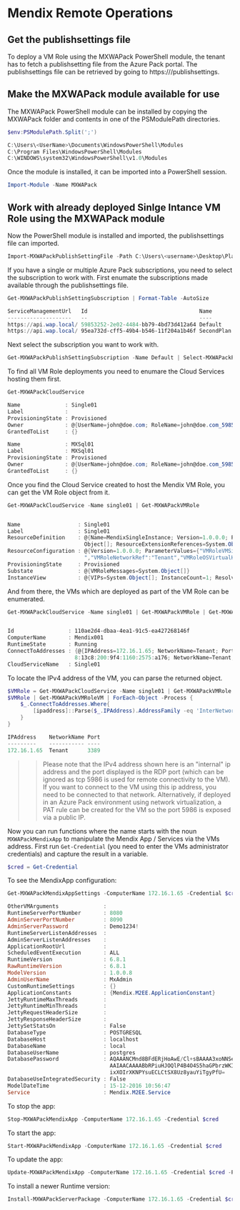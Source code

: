 # Mendix Remote Operations

## Get the publishsettings file

To deploy a VM Role using the MXWAPack PowerShell module, the tenant has to fetch a publishsetting file from the Azure Pack portal.
The publishsettings file can be retrieved by going to https://<tenantPortalUri>/publishsettings.

## Make the MXWAPack module available for use

The MXWAPack PowerShell module can be installed by copying the MXWAPack folder and contents in one of the PSModulePath directories.

```powershell
$env:PSModulePath.Split(';')

C:\Users\<UserName>\Documents\WindowsPowerShell\Modules
C:\Program Files\WindowsPowerShell\Modules
C:\WINDOWS\system32\WindowsPowerShell\v1.0\Modules
```

Once the module is installed, it can be imported into a PowerShell session.

```powershell
Import-Module -Name MXWAPack
```

## Work with already deployed Sinlge Intance VM Role using the MXWAPack module

Now the PowerShell module is installed and imported, the publishsettings file can imported.

```powershell
Import-MXWAPackPublishSettingFile -Path C:\Users\<username>\Desktop\Plan1-Plan2-7-13-2017-credentials.publishsettings
```

If you have a single or multiple Azure Pack subscriptions, you need to select the subscription to work with.
First enumate the subscriptions made available through the publishsettings file.

```powershell
Get-MXWAPackPublishSettingSubscription | Format-Table -AutoSize

ServiceManagementUrl   Id                                   Name       ManagementCertificate
--------------------   --                                   ----       ---------------------
https://api.wap.local/ 59853252-2e02-4484-bb79-4bd73d412a64 Default    MIIJ7QIBAzCCCa0GCSqGSIb3DQEHAaCCCZ4EggmaMIIJljCCBe4GCSqGSIb3DQE...
https://api.wap.local/ 95ea732d-cff5-49b4-b546-11f204a1b46f SecondPlan MIIJ8wIBAzCCCbMGCSqGSIb3DQEHAaCCCaQEggmgMIIJnDCCBe4GCSqGSIb3DQE...
```

Next select the subscription you want to work with.

```powershell
Get-MXWAPackPublishSettingSubscription -Name Default | Select-MXWAPackPublishSettingSubscription
```

To find all VM Role deployments you need to enumare the Cloud Services hosting them first.

```powershell
Get-MXWAPackCloudService

Name              : Single01
Label             :
ProvisioningState : Provisioned
Owner             : @{UserName=john@doe.com; RoleName=john@doe.com_59853252-2e02-4484-bb79-4bd73d412a64; RoleID=59853252-2e02-4484-bb79-4bd73d412a64}
GrantedToList     : {}

Name              : MXSql01
Label             : MXSql01
ProvisioningState : Provisioned
Owner             : @{UserName=john@doe.com; RoleName=john@doe.com_59853252-2e02-4484-bb79-4bd73d412a64; RoleID=59853252-2e02-4484-bb79-4bd73d412a64}
GrantedToList     : {}
```

Once you find the Cloud Service created to host the Mendix VM Role, you can get the VM Role object from it.

```powershell
Get-MXWAPackCloudService -Name single01 | Get-MXWAPackVMRole


Name                  : Single01
Label                 : Single01
ResourceDefinition    : @{Name=MendixSingleInstance; Version=1.0.0.0; Publisher=Mendix; SchemaVersion=1.0; Type=Microsoft.Compute/VMRole/1.0; ResourceParameters=System.
                        Object[]; ResourceExtensionReferences=System.Object[]; IntrinsicSettings=}
ResourceConfiguration : @{Version=1.0.0.0; ParameterValues={"VMRoleVMSize":"Small","VMRoleAdminCredential":"administrator:__**__","VMRoleComputerNamePattern":"Mendix###
                        ","VMRoleNetworkRef":"Tenant","VMRoleOSVirtualHardDiskImage":"Mendix:1.0.0.0"}}
ProvisioningState     : Provisioned
Substate              : @{VMRoleMessages=System.Object[]}
InstanceView          : @{VIPs=System.Object[]; InstanceCount=1; ResolvedResourceDefinition=}
```

And from there, the VMs which are deployed as part of the VM Role can be enumerated.

```powershell
Get-MXWAPackCloudService -Name single01 | Get-MXWAPackVMRole | Get-MXWAPackVMRoleVM


Id                 : 110ae2d4-dbaa-4ea1-91c5-ea427268146f
ComputerName       : Mendix001
RuntimeState       : Running
ConnectToAddresses : {@{IPAddress=172.16.1.65; NetworkName=Tenant; Port=3389}, @{IPAddress=fe80::9f4:1160:2575:a176; NetworkName=Tenant; Port=3389}, @{IPAddress=2001:82
                     8:13c8:200:9f4:1160:2575:a176; NetworkName=Tenant; Port=3389}}
CloudServiceName   : Single01
```

To locate the IPv4 address of the VM, you can parse the returned object.

```powershell
$VMRole = Get-MXWAPackCloudService -Name single01 | Get-MXWAPackVMRole
$VMRole | Get-MXWAPackVMRoleVM | ForEach-Object -Process {
    $_.ConnectToAddresses.Where{
        [ipaddress]::Parse($_.IPAddress).AddressFamily -eq 'InterNetwork'
    }
}

IPAddress    NetworkName Port
---------    ----------- ----
172.16.1.65  Tenant      3389
```

>>Please note that the IPv4 address shown here is an "internal" ip address and the port displayed is the RDP port (which can be ignored as tcp 5986 is used for remote connectivity to the VM).
>>If you want to connect to the VM using this ip address, you need to be connected to that network.
>>Alternatively, if deployed in an Azure Pack environment using network virtualization, a PAT rule can be created for the VM so the port 5986 is exposed via a public IP.

Now you can run functions where the name starts with the noun ```MXWAPackMendixApp``` to manipulate the Mendix App / Services via the VMs address.
First run  ```Get-Credential``` (you need to enter the VMs administrator credentials) and capture the result in a variable.

```powershell
$cred = Get-Credential
````

To see the MendixApp configuration:

```powershell
Get-MXWAPackMendixAppSettings -ComputerName 172.16.1.65 -Credential $cred

OtherVMArguments              :
RuntimeServerPortNumber       : 8080
AdminServerPortNumber         : 8090
AdminServerPassword           : Demo1234!
RuntimeServerListenAddresses  :
AdminServerListenAddresses    :
ApplicationRootUrl            :
ScheduledEventExecution       : ALL
RuntimeVersion                : 6.8.1
RawRuntimeVersion             : 6.8.1
ModelVersion                  : 1.0.0.8
AdminUserName                 : MxAdmin
CustomRuntimeSettings         : {}
ApplicationConstants          : {Mendix.M2EE.ApplicationConstant}
JettyRuntimeMaxThreads        :
JettyRuntimeMinThreads        :
JettyRequestHeaderSize        :
JettyResponseHeaderSize       :
JettySetStatsOn               : False
DatabaseType                  : POSTGRESQL
DatabaseHost                  : localhost
DatabaseName                  : local
DatabaseUserName              : postgres
DatabasePassword              : AQAAANCMnd8BFdERjHoAwE/Cl+sBAAAA3xoNNSejTku1G0jc75vL0wAAAAACAAAAAAAQZgAAAAEAACAAAADDrWCY38QsCcZiLlEAzwGmqAe6HOpuzJ8mT5oZ7PzptAAAAAAOgAAA
                                AAIAACAAAABbRPiuHJOQlP4B4O4S5haGPbrzWKItacp4xaJsxpd+xxAAAAD4ECWSgso7smuu7B6eU3KlQAAAANarvBB+0WT0rh2BWiAx44A0ZgzHYxbMqCzOIpuTNW951VFc2YwE
                                ixXOIrXKNPYsuECLCtSX8Uz8yauYiTgyPfU=
DatabaseUseIntegratedSecurity : False
ModelDateTime                 : 15-12-2016 10:56:47
Service                       : Mendix.M2EE.Service
```

To stop the app:

```powershell
Stop-MXWAPackMendixApp -ComputerName 172.16.1.65 -Credential $cred
```

To start the app:

```powershell
Start-MXWAPackMendixApp -ComputerName 172.16.1.65 -Credential $cred
```

To update the app:

```powershell
Update-MXWAPackMendixApp -ComputerName 172.16.1.65 -Credential $cred -Path ~\Desktop\Downloads\FieldExampleaHold_1.0.0.8.mda
```

To install a newer Runtime version:

```powershell
Install-MXWAPackServerPackage -ComputerName 172.16.1.65 -Credential $cred -Path ~\Desktop\Downloads\mendix-6.8.1.tar.gz -Verbose
```
